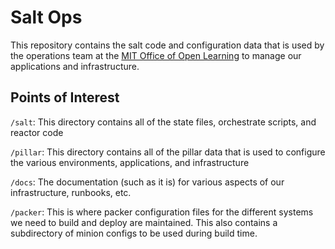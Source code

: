 Salt Ops
========

This repository contains the salt code and configuration data that is used by the operations team at the [MIT Office of Open Learning](https://openlearning.mit.edu) to manage our applications and infrastructure.

Points of Interest
------------------
`/salt`: This directory contains all of the state files, orchestrate scripts, and reactor code

`/pillar`: This directory contains all of the pillar data that is used to configure the various environments, applications, and infrastructure

`/docs`: The documentation (such as it is) for various aspects of our infrastructure, runbooks, etc.

`/packer`: This is where packer configuration files for the different systems we need to build and deploy are maintained. This also contains a subdirectory of minion configs to be used during build time.

